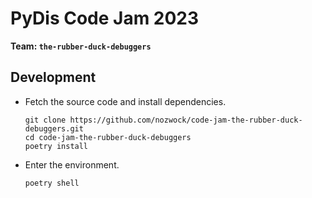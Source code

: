 # PyDis Code Jam 2023

**Team: `the-rubber-duck-debuggers`**

## Development

- Fetch the source code and install dependencies.
    ```
    git clone https://github.com/nozwock/code-jam-the-rubber-duck-debuggers.git
    cd code-jam-the-rubber-duck-debuggers
    poetry install
    ```

- Enter the environment.
    ```
    poetry shell
    ```
